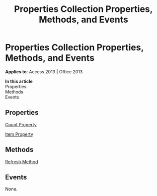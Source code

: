 ﻿---
title: Properties Collection Properties, Methods, and Events
TOCTitle: Properties Collection Properties, Methods, and Events
ms:assetid: 2ec63bc0-72f9-7281-3049-7422482e429f
ms:mtpsurl: https://msdn.microsoft.com/en-us/library/JJ249076(v=office.15)
ms:contentKeyID: 48543991
ms.date: 09/18/2015
mtps_version: v=office.15
---

# Properties Collection Properties, Methods, and Events


**Applies to**: Access 2013 | Office 2013

**In this article**  
Properties  
Methods  
Events  

## Properties

[Count Property](count-property-ado.md)

[Item Property](item-property-ado.md)

## Methods

[Refresh Method](refresh-method-ado.md)

## Events

None.


